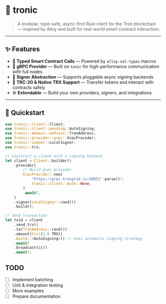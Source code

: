 # 🦀 tronic

> A modular, type-safe, async-first Rust client for the Tron blockchain — inspired by Alloy and built for real-world smart contract interaction.

---

## ✨ Features

- 🧱 **Typed Smart Contract Calls** — Powered by `alloy-sol-types` macros
- 📡 **gRPC Provider** — Built on `tonic` for high-performance communication with full nodes
- 🔐 **Signer Abstraction** — Supports pluggable async signing backends
- 🔗 **TRC-20 & Native TRX Support** — Transfer tokens and interact with contracts safely
- ⚙️ **Extendable** — Build your own providers, signers, and integrations

---

## 🚀 Quickstart

```rust
use tronic::client::Client;
use tronic::client::pending::AutoSigning;
use tronic::domain::address::TronAddress;
use tronic::provider::grpc::GrpcProvider;
use tronic::signer::LocalSigner;
use tronic::trx;

// Construct a client with a signing backend
let client = Client::builder()
    .provider(
        // Build grpc provider
        GrpcProvider::new(
            "https://grpc.trongrid.io:50051".parse()?,
            tronic::client::Auth::None,
        )
        .await?,
    )
    .signer(LocalSigner::rand())
    .build();

// Send transaction
let txid = client
    .send_trx()
    .to(TronAddress::rand())
    .amount(trx!(1.0 TRX))
    .build::<AutoSigning>() // Uses automatic signing strategy
    .await?
    .broadcast(&())
    .await?;
```

## TODO

- [ ] Implement batching
- [ ] Unit & integration testing
- [ ] More examples
- [ ] Prepare documentation
